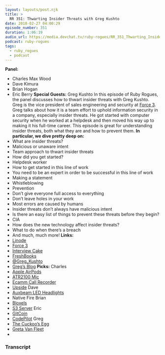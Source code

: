 ```yaml
---
layout: layouts/post.njk
title: >
  RR 351: Thwarting Insider Threats with Greg Kushto
date: 2018-02-27 04:00:29
episode_number: 351
duration: 1:06:19
audio_url: https://media.devchat.tv/ruby-rogues/RR_351_Thwarting_Insider_Threats_with_Greg_Kushto.mp3
podcast: ruby-rogues
tags:
  - ruby_rogues
  - podcast
---
```


**Panel:&nbsp;**

- Charles Max Wood
- Dave Kimura
- Brian Hogan
- Eric Berry
  **Special Guests:** Greg Kushto In this episode of Ruby Rogues, the panel discusses how to thwart insider threats with Greg Kushto. Greg is the vice president of sales engineering and security at [Force 3](http://www.force3.com/). Greg talks about how it is a team effort to uphold information security in a company, especially insider threats. He got started with computer security when he worked at a helpdesk and then moved his way up to making it his full-time career. This episode is great for understanding insider threats, both what they are and how to prevent them. **In particular, we dive pretty deep on:**
- What are insider threats?
- Malicious or unaware intent
- Team approach to thwart insider threats
- How did you get started?
- Helpdesk worker
- How to get started in this line of work
- You need to be an expert in order to be successful in this line of work
- Making a statement
- Whistleblowing
- Prevention
- Don’t give everyone full access to everything
- Don’t leave holes in your work
- Most errors are caused by humans
- Insider threats don’t always have malicious intent
- Is there an easy list of things to prevent these threats before they begin?
- CIA
- How does the new technology affect insider threats?
- What to do when there’s a breach
- And much, much more!
  **Links:&nbsp;**
- [Linode](https://promo.linode.com/rubyrogues/)
- [Force 3](http://www.force3.com/)
- [Interview Cake](https://www.interviewcake.com/?utm_source=rubyrogues)
- [FreshBooks](https://www.freshbooks.com/invoice?ref=11731&utm_source=pbm&utm_medium=affiliate-program&utm_influencer=419364&utm_campaign=podcast-influencers)
- [@Greg_Kushto](https://twitter.com/greg_kushto?lang=en)
- [Greg’s Blog](http://force3.com/blog/new-security-director-greg-kushto-profile-2/)
  **Picks:** Charles
- [Apple AirPods](https://www.apple.com/airpods/)
- [ATR2100 Mic](https://www.amazon.com/Audio-Technica-ATR2100-USB-Cardioid-Dynamic-Microphone/dp/B004QJOZS4)
- [Ecamm Call Recorder](http://www.ecamm.com/mac/callrecorder/)
- [Upside](https://upside.com/travel)
  Dave
- [Auxbeam LED Headlights](https://www.auxbeam.com/)
- Native Fire
  Brian
- [Bloxels](https://www.amazon.com/Bloxels-Build-Your-Video-Game/dp/B01FUFJ4ZQ)
- [S3 Server](https://github.com/napcs/s3server)
  Eric
- [GitCoin](https://gitcoin.co/)
- [CodePilot](https://codepilot.ai/)
  Greg
- [The Cuckoo’s Egg](https://www.amazon.com/Cuckoos-Egg-Tracking-Computer-Espionage/dp/1416507787)
- [Greta Van Fleet](https://itunes.apple.com/ca/artist/greta-van-fleet/646178956)
-

### Transcript
